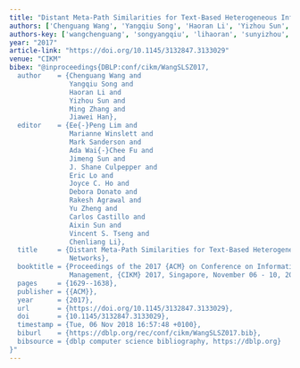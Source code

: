 ```yaml
---
title: "Distant Meta-Path Similarities for Text-Based Heterogeneous Information Networks"
authors: ['Chenguang Wang', 'Yangqiu Song', 'Haoran Li', 'Yizhou Sun', 'Ming Zhang 0004', 'Jiawei Han 0001']
authors-key: ['wangchenguang', 'songyangqiu', 'lihaoran', 'sunyizhou', 'zhangming', 'hanjiawei']
year: "2017"
article-link: "https://doi.org/10.1145/3132847.3133029"
venue: "CIKM"
bibex: "@inproceedings{DBLP:conf/cikm/WangSLSZ017,
  author    = {Chenguang Wang and
               Yangqiu Song and
               Haoran Li and
               Yizhou Sun and
               Ming Zhang and
               Jiawei Han},
  editor    = {Ee{-}Peng Lim and
               Marianne Winslett and
               Mark Sanderson and
               Ada Wai{-}Chee Fu and
               Jimeng Sun and
               J. Shane Culpepper and
               Eric Lo and
               Joyce C. Ho and
               Debora Donato and
               Rakesh Agrawal and
               Yu Zheng and
               Carlos Castillo and
               Aixin Sun and
               Vincent S. Tseng and
               Chenliang Li},
  title     = {Distant Meta-Path Similarities for Text-Based Heterogeneous Information
               Networks},
  booktitle = {Proceedings of the 2017 {ACM} on Conference on Information and Knowledge
               Management, {CIKM} 2017, Singapore, November 06 - 10, 2017},
  pages     = {1629--1638},
  publisher = {{ACM}},
  year      = {2017},
  url       = {https://doi.org/10.1145/3132847.3133029},
  doi       = {10.1145/3132847.3133029},
  timestamp = {Tue, 06 Nov 2018 16:57:48 +0100},
  biburl    = {https://dblp.org/rec/conf/cikm/WangSLSZ017.bib},
  bibsource = {dblp computer science bibliography, https://dblp.org}
}"
---
```


